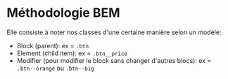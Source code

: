 # Méthodologie BEM

Elle consiste à noter nos classes d'une certaine manière selon un modèle:
- Block (parent): ex = ``.btn``
- Element (child item): ex = ``.btn__price``
- Modifier (pour modifier le block sans changer d'autres blocs): ex = ``.btn--orange`` ou ``.btn--big``